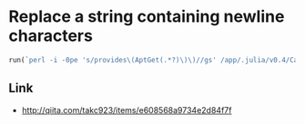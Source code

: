 # Replace a string containing newline characters

```pl
run(`perl -i -0pe 's/provides\(AptGet(.*?)\)\)//gs' /app/.julia/v0.4/Cairo/deps/build.jl`)
```

## Link

- http://qiita.com/takc923/items/e608568a9734e2d84f7f
